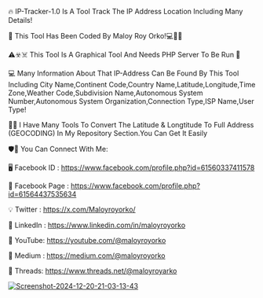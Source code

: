 🔥 IP-Tracker-1.0 Is A Tool Track The IP Address Location Including Many Details!

🌿 This Tool Has Been Coded By Maloy Roy Orko!💻👨‍💻

⚠️☣️☠️ This Tool Is A Graphical Tool And Needs PHP Server To Be Run 🙂

💻 Many Information About That IP-Address Can Be Found By This Tool Including City Name,Continent Code,Country Name,Latitude,Longitude,Time Zone,Weather Code,Subdivision Name,Autonomous System Number,Autonomous System Organization,Connection Type,ISP Name,User Type!

👨‍💻 I Have Many Tools To Convert The Latitude & Longtitude To Full Address (GEOCODING) In My Repository Section.You Can Get It Easily 

🛡️🔔 You Can Connect With Me:

🖥️ Facebook ID : https://www.facebook.com/profile.php?id=61560337411578

🤟 Facebook Page : https://www.facebook.com/profile.php?id=61564437535634

💡 Twitter : https://x.com/Maloyroyorko/

🌟 LinkedIn :
https://www.linkedin.com/in/maloyroyorko

🤙 YouTube: https://youtube.com/@maloyroyorko

🧐 Medium :
https://medium.com/@maloyroyorko

💌 Threads: https://www.threads.net/@maloyroyarko

<a href="https://ibb.co.com/YpxsdmY"><img src="https://i.ibb.co.com/jgSXwmB/Screenshot-2024-12-20-21-03-13-43.jpg" alt="Screenshot-2024-12-20-21-03-13-43" border="0"></a>
